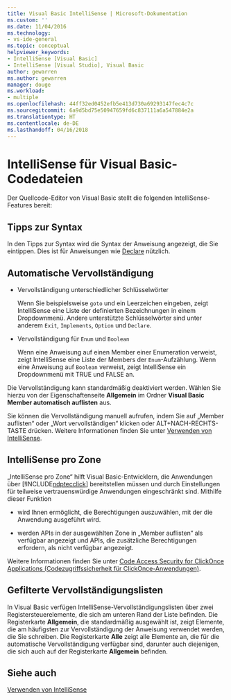 ```yaml
---
title: Visual Basic IntelliSense | Microsoft-Dokumentation
ms.custom: ''
ms.date: 11/04/2016
ms.technology:
- vs-ide-general
ms.topic: conceptual
helpviewer_keywords:
- IntelliSense [Visual Basic]
- IntelliSense [Visual Studio], Visual Basic
author: gewarren
ms.author: gewarren
manager: douge
ms.workload:
- multiple
ms.openlocfilehash: 44ff32ed0452efb5e413d730a69293147fec4c7c
ms.sourcegitcommit: 6a9d5bd75e50947659fd6c837111a6a547884e2a
ms.translationtype: HT
ms.contentlocale: de-DE
ms.lasthandoff: 04/16/2018
---
```

# <a name="intellisense-for-visual-basic-code-files"></a>IntelliSense für Visual Basic-Codedateien

Der Quellcode-Editor von Visual Basic stellt die folgenden IntelliSense-Features bereit:

## <a name="syntax-tips"></a>Tipps zur Syntax

In den Tipps zur Syntax wird die Syntax der Anweisung angezeigt, die Sie eintippen. Dies ist für Anweisungen wie [Declare](/dotnet/visual-basic/language-reference/statements/declare-statement) nützlich.

## <a name="automatic-completion"></a>Automatische Vervollständigung

- Vervollständigung unterschiedlicher Schlüsselwörter

     Wenn Sie beispielsweise `goto` und ein Leerzeichen eingeben, zeigt IntelliSense eine Liste der definierten Bezeichnungen in einem Dropdownmenü. Andere unterstützte Schlüsselwörter sind unter anderem `Exit`, `Implements`, `Option` und `Declare`.

- Vervollständigung für `Enum` und `Boolean`

    Wenn eine Anweisung auf einen Member einer Enumeration verweist, zeigt IntelliSense eine Liste der Members der `Enum`-Aufzählung. Wenn eine Anweisung auf `Boolean` verweist, zeigt IntelliSense ein Dropdownmenü mit TRUE und FALSE an.

Die Vervollständigung kann standardmäßig deaktiviert werden. Wählen Sie hierzu von der Eigenschaftenseite **Allgemein** im Ordner **Visual Basic** **Member automatisch auflisten** aus.

Sie können die Vervollständigung manuell aufrufen, indem Sie auf „Member auflisten“ oder „Wort vervollständigen“ klicken oder ALT+NACH-RECHTS-TASTE drücken. Weitere Informationen finden Sie unter [Verwenden von IntelliSense](../ide/using-intellisense.md).

## <a name="intellisense-in-zone"></a>IntelliSense pro Zone

„IntelliSense pro Zone“ hilft Visual Basic-Entwicklern, die Anwendungen über [!INCLUDE[ndptecclick](../deployment/includes/ndptecclick_md.md)] bereitstellen müssen und durch Einstellungen für teilweise vertrauenswürdige Anwendungen eingeschränkt sind. Mithilfe dieser Funktion

- wird Ihnen ermöglicht, die Berechtigungen auszuwählen, mit der die Anwendung ausgeführt wird.

- werden APIs in der ausgewählten Zone in „Member auflisten“ als verfügbar angezeigt und APIs, die zusätzliche Berechtigungen erfordern, als nicht verfügbar angezeigt.

Weitere Informationen finden Sie unter [Code Access Security for ClickOnce Applications (Codezugriffssicherheit für ClickOnce-Anwendungen)](../deployment/code-access-security-for-clickonce-applications.md).

## <a name="filtered-completion-lists"></a>Gefilterte Vervollständigungslisten

In Visual Basic verfügen IntelliSense-Vervollständigungslisten über zwei Registersteuerelemente, die sich am unteren Rand der Liste befinden. Die Registerkarte **Allgemein**, die standardmäßig ausgewählt ist, zeigt Elemente, die am häufigsten zur Vervollständigung der Anweisung verwendet werden, die Sie schreiben. Die Registerkarte **Alle** zeigt alle Elemente an, die für die automatische Vervollständigung verfügbar sind, darunter auch diejenigen, die sich auch auf der Registerkarte **Allgemein** befinden.

## <a name="see-also"></a>Siehe auch

[Verwenden von IntelliSense](../ide/using-intellisense.md)